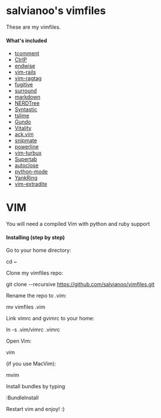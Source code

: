 salvianoo's vimfiles
========

These are my vimfiles. 

#### What's included

* [tcomment](https://github.com/tomtom/tcomment_vim)
* [CtrlP](https://github.com/kien/ctrlp.vim)
* [endwise](https://github.com/tpope/vim-endwise)
* [vim-rails](https://github.com/tpope/vim-rails)
* [vim-ragtag](https://github.com/tpope/vim-ragtag)
* [fugitive](https://github.com/tpope/vim-fugitive)
* [surround](https://github.com/tpope/vim-surround)
* [markdown](https://github.com/tpope/vim-markdown)
* [NERDTree](https://github.com/scrooloose/nerdtree)
* [Syntastic](https://github.com/scrooloose/syntastic)
* [tslime](https://github.com/jsl/tslime.vim)
* [Gundo](https://github.com/jsl/gundo.vim)
* [Vitality](https://github.com/jsl/vitality.vim)
* [ack.vim](https://github.com/mileszs/ack.vim)
* [snipmate](https://github.com/msanders/snipmate.vim)
* [powerline](https://github.com/Lokaltog/vim-powerline)
* [vim-turbux](https://github.com/jgdavey/vim-turbux)
* [Supertab](https://github.com/ervandex/supertab)
* [autoclose](https://github.com/Townk/vim-autoclose)
* [python-mode](https://github.com/klen/python-mode)
* [YankRing](https://github.com/vim-scripts/YankRing.vim)
* [vim-extradite](https://github.com/int3/vim-extradite)

VIM
===

You will need a compiled Vim with python and ruby support

#### Installing (step by step)

Go to your home directory:

cd ~

Clone my vimfiles repo:


git clone --recursive https://github.com/salvianoo/vimfiles.git

Rename the repo to .vim:

mv vimfiles .vim

Link vimrc and gvimrc to your home:

ln -s .vim/vimrc .vimrc

Open Vim:

vim

(if you use MacVim):

  mvim

  Install bundles by typing

  :BundleInstall

  Restart vim and enjoy! :)

